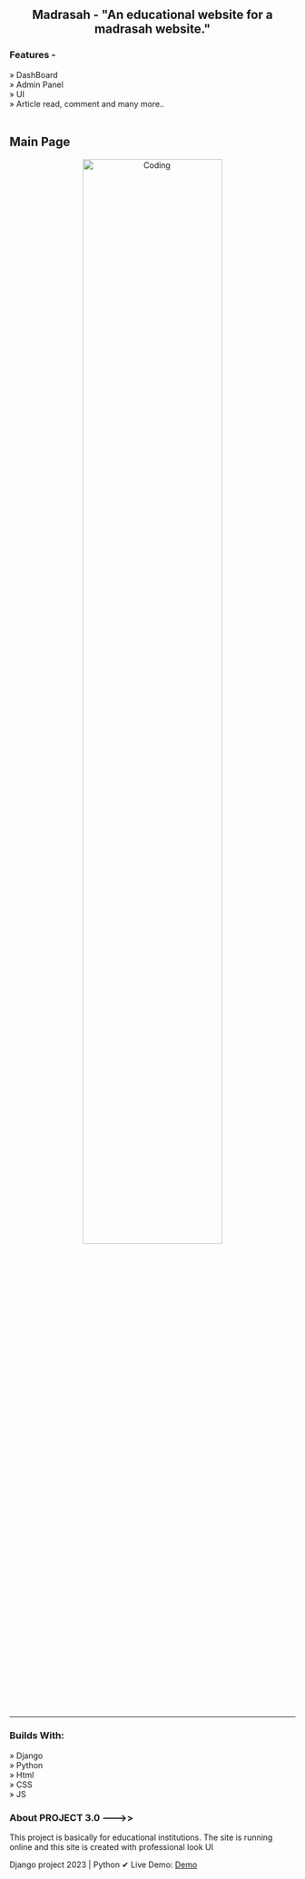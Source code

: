 <h2 align='center'>Madrasah - "An educational website for a madrasah website."</h2>

<h3>Features - </h3>
» DashBoard <br>
» Admin Panel <br>
» UI <br>
» Article read, comment and many more.. <br>
<br>

<h2>
Main Page
</h2>

<div align='center'>
  <img align="center" alt="Coding" width="70%" src="https://github-production-user-asset-6210df.s3.amazonaws.com/109217697/270954764-6673e332-c72a-4f70-b31b-2b80492d9c69.png">
 <hr>

</div>


<h3>Builds With:</h3>

» Django <br>
» Python <br>
» Html <br>
» CSS <br>
» JS <br>

<h3>About PROJECT 3.0 --->> </h3>
<p>This project is basically for educational institutions. The site is running online and this site is created with professional look UI</p>

Django project 2023 | Python
✔ Live Demo: <a href='https://coaching.pythonanywhere.com/'> Demo</a>







